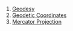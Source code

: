 1. [Geodesy](https://en.wikipedia.org/wiki/Geodesy)
2. [Geodetic Coordinates](https://en.wikipedia.org/wiki/Geodetic_coordinates)
3. [Mercator Projection](https://en.wikipedia.org/wiki/Mercator_projection)